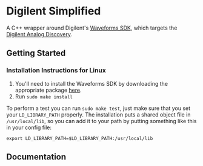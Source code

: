 # Digilent Simplified

A C++ wrapper around Digilent's [Waveforms SDK](https://www.digilentinc.com/Products/Detail.cfm?Prod=WAVEFORMS),
which targets the [Digilent Analog Discovery](http://www.digilentinc.com/Products/Detail.cfm?Prod=ANALOG-DISCOVERY).

## Getting Started

### Installation Instructions for Linux

1. You'll need to install the Waveforms SDK by downloading the appropriate package
[here](https://www.digilentinc.com/Products/Detail.cfm?Prod=WAVEFORMS).
2. Run `sudo make install`

To perform a test you can run `sudo make test`, just make sure that you set your
`LD_LIBRARY_PATH` properly. The installation puts a shared object file in
`/usr/local/lib`, so you can add it to your path by putting something like this
in your config file:

```
export LD_LIBRARY_PATH=$LD_LIBRARY_PATH:/usr/local/lib
```

## Documentation

